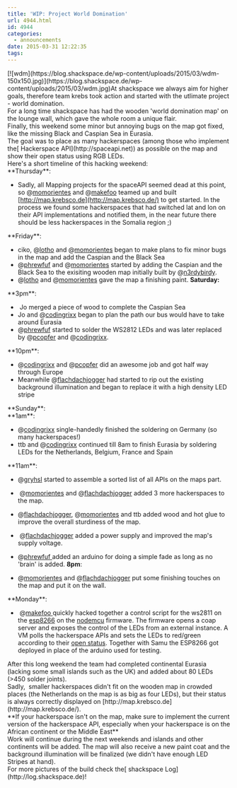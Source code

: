 ```yaml
---
title: 'WIP: Project World Domination'
url: 4944.html
id: 4944
categories:
  - announcements
date: 2015-03-31 12:22:35
tags:
---
```


<div id="magicdomid4339" class="ace-line"><span class="author-a-alz75z3z87zz86zh4z70zr7doz87zz79zz74z">[![wdm](https://blog.shackspace.de/wp-content/uploads/2015/03/wdm-150x150.jpg)](https://blog.shackspace.de/wp-content/uploads/2015/03/wdm.jpg)At shackspace we always aim for </span><span class="author-a-96z71z2qnz76zd3z70zbpz83zz77zaz87z">higher goals</span><span class="author-a-alz75z3z87zz86zh4z70zr7doz87zz79zz74z">,</span> <span class="author-a-alz75z3z87zz86zh4z70zr7doz87zz79zz74z">therefore team krebs took action and started with the utlimate </span><span class="author-a-96z71z2qnz76zd3z70zbpz83zz77zaz87z">project</span><span class="author-a-az76zz76zviz90zmz82z4z69zz65zz82zz78z67m"> -</span><span class="author-a-alz75z3z87zz86zh4z70zr7doz87zz79zz74z"> world domination.</span></div>
<div id="magicdomid4437" class="ace-line"><span class="author-a-alz75z3z87zz86zh4z70zr7doz87zz79zz74z">For a long time shackspace </span><span class="author-a-96z71z2qnz76zd3z70zbpz83zz77zaz87z">has had</span><span class="author-a-alz75z3z87zz86zh4z70zr7doz87zz79zz74z"> the wooden 'world domination map' on the lounge wall, which gave the whole room a unique fla</span><span class="author-a-96z71z2qnz76zd3z70zbpz83zz77zaz87z">ir</span><span class="author-a-alz75z3z87zz86zh4z70zr7doz87zz79zz74z">.</span></div>
<div id="magicdomid4445" class="ace-line"><span class="author-a-96z71z2qnz76zd3z70zbpz83zz77zaz87z">Finally, t</span><span class="author-a-az76zz76zviz90zmz82z4z69zz65zz82zz78z67m">his weekend some minor but annoying bugs on the map got fixed, like the</span><span class="author-a-96z71z2qnz76zd3z70zbpz83zz77zaz87z"> missing</span> <span class="author-a-96z71z2qnz76zd3z70zbpz83zz77zaz87z">B</span><span class="author-a-az76zz76zviz90zmz82z4z69zz65zz82zz78z67m">lack and </span><span class="author-a-96z71z2qnz76zd3z70zbpz83zz77zaz87z">C</span><span class="author-a-az76zz76zviz90zmz82z4z69zz65zz82zz78z67m">aspian </span><span class="author-a-96z71z2qnz76zd3z70zbpz83zz77zaz87z">S</span><span class="author-a-az76zz76zviz90zmz82z4z69zz65zz82zz78z67m">ea </span><span class="author-a-96z71z2qnz76zd3z70zbpz83zz77zaz87z">in</span><span class="author-a-az76zz76zviz90zmz82z4z69zz65zz82zz78z67m"> Eurasia.</span></div>
<div id="magicdomid4463" class="ace-line"><span class="author-a-alz75z3z87zz86zh4z70zr7doz87zz79zz74z">T</span><span class="author-a-az76zz76zviz90zmz82z4z69zz65zz82zz78z67m">he goal </span><span class="author-a-96z71z2qnz76zd3z70zbpz83zz77zaz87z">was</span><span class="author-a-az76zz76zviz90zmz82z4z69zz65zz82zz78z67m"> to place as many hackerspaces </span><span class="author-a-96z71z2qnz76zd3z70zbpz83zz77zaz87z">(among those who implement the[ Hackerspace API](http://spaceapi.net)) </span><span class="author-a-az76zz76zviz90zmz82z4z69zz65zz82zz78z67m">as possible on the map</span><span class="author-a-96z71z2qnz76zd3z70zbpz83zz77zaz87z"> and show their open status using RGB LEDs.</span></div>
<div id="magicdomid4210" class="ace-line"></div>
<div id="magicdomid1380" class="ace-line"><span class="author-a-alz75z3z87zz86zh4z70zr7doz87zz79zz74z">Here's a short timeline of this hacking weekend:</span></div>
<div id="magicdomid1391" class="ace-line"><span class="author-a-alz75z3z87zz86zh4z70zr7doz87zz79zz74z">**Thursday**:</span></div>

*   <span class="author-a-alz75z3z87zz86zh4z70zr7doz87zz79zz74z">Sadly</span><span class="author-a-96z71z2qnz76zd3z70zbpz83zz77zaz87z">,</span><span class="author-a-alz75z3z87zz86zh4z70zr7doz87zz79zz74z"> all Mapping projects for the spac</span><span class="author-a-96z71z2qnz76zd3z70zbpz83zz77zaz87z">e</span><span class="author-a-alz75z3z87zz86zh4z70zr7doz87zz79zz74z">API seemed dead at this point, so @[momorientes](http://twitter.com/momorientes) and @[makefoo](http://twitter.com/makefoo) teamed up and built </span><span class="author-a-alz75z3z87zz86zh4z70zr7doz87zz79zz74z url">[http://map.krebsco.de](http://map.krebsco.de/)</span><span class="author-a-alz75z3z87zz86zh4z70zr7doz87zz79zz74z"> to get started. </span><span class="author-a-alz75z3z87zz86zh4z70zr7doz87zz79zz74z">In the process we found some hackerspaces that had switched lat and lon on their API implementations and notified them, in the near future there should be less hackerspaces in the </span><span class="author-a-96z71z2qnz76zd3z70zbpz83zz77zaz87z">S</span><span class="author-a-alz75z3z87zz86zh4z70zr7doz87zz79zz74z">omalia region ;)</span>
<div id="magicdomid2457" class="ace-line"><span class="author-a-alz75z3z87zz86zh4z70zr7doz87zz79zz74z">**Friday**:</span></div>

*   <span class="author-a-alz75z3z87zz86zh4z70zr7doz87zz79zz74z">ciko, @[lotho](http://twitter.com/lotho) and @[momorientes](http://twitter.com/momorientes) began to make plans to fix minor bugs in the map and add the </span><span class="author-a-96z71z2qnz76zd3z70zbpz83zz77zaz87z">C</span><span class="author-a-alz75z3z87zz86zh4z70zr7doz87zz79zz74z">aspian and the </span><span class="author-a-96z71z2qnz76zd3z70zbpz83zz77zaz87z">B</span><span class="author-a-alz75z3z87zz86zh4z70zr7doz87zz79zz74z">lack </span><span class="author-a-96z71z2qnz76zd3z70zbpz83zz77zaz87z">S</span><span class="author-a-alz75z3z87zz86zh4z70zr7doz87zz79zz74z">ea</span>
*   <span class="author-a-alz75z3z87zz86zh4z70zr7doz87zz79zz74z">@[phrewfuf](http://twitter.com/phrewfuf) and @[momorientes](http://twitter.com/momorientes) started by adding the </span><span class="author-a-96z71z2qnz76zd3z70zbpz83zz77zaz87z">C</span><span class="author-a-alz75z3z87zz86zh4z70zr7doz87zz79zz74z">aspian and the </span><span class="author-a-96z71z2qnz76zd3z70zbpz83zz77zaz87z">B</span><span class="author-a-alz75z3z87zz86zh4z70zr7doz87zz79zz74z">lack </span><span class="author-a-96z71z2qnz76zd3z70zbpz83zz77zaz87z">S</span><span class="author-a-alz75z3z87zz86zh4z70zr7doz87zz79zz74z">ea to the exisiting wooden map initially built by @[n3rdybirdy](http://twitter.com/n3rdybirdy).</span>
*   <span class="author-a-alz75z3z87zz86zh4z70zr7doz87zz79zz74z">@[lotho](http://twitter.com/lotho) and @[momorientes](http://twitter.com/momorientes) gave the map a finishing </span><span class="author-a-96z71z2qnz76zd3z70zbpz83zz77zaz87z">paint.</span>
**<span class="author-a-alz75z3z87zz86zh4z70zr7doz87zz79zz74z">Saturday:</span>**
<div id="magicdomid1942" class="ace-line"><span class="author-a-alz75z3z87zz86zh4z70zr7doz87zz79zz74z">**3pm**:</span></div>

*   <span class="author-a-alz75z3z87zz86zh4z70zr7doz87zz79zz74z"> Jo merged a piece of wood to complete the </span><span class="author-a-96z71z2qnz76zd3z70zbpz83zz77zaz87z">C</span><span class="author-a-alz75z3z87zz86zh4z70zr7doz87zz79zz74z">aspian </span><span class="author-a-96z71z2qnz76zd3z70zbpz83zz77zaz87z">S</span><span class="author-a-alz75z3z87zz86zh4z70zr7doz87zz79zz74z">ea</span>
*   Jo and @[codingrixx](http://twitter.com/codingrixx) began to plan the path our bus would have to take around Eurasia
*   @[phrewfuf](http://twitter.com/phrewfuf) started to solder the WS2812 LEDs and was later replaced by @[pcopfer](http://twitter.com/pcopfer) and @[codingrixx](http://twitter.com/codingrixx).
<div id="magicdomid2160" class="ace-line"><span class="author-a-alz75z3z87zz86zh4z70zr7doz87zz79zz74z">**10pm**:</span></div>

*   <span class="author-a-alz75z3z87zz86zh4z70zr7doz87zz79zz74z">@[codingrixx](http://twitter.com/codingrixx) and @[pcopfer](http://twitter.com/pcopfer) did an awesome job and got half way through Europe</span>
*   <span class="author-a-96z71z2qnz76zd3z70zbpz83zz77zaz87z">M</span><span class="author-a-alz75z3z87zz86zh4z70zr7doz87zz79zz74z">eanwhile @[flachdachjogger](http://twitter.com/flachdachjogger) had started to rip out the existing background illumination and began to replace it with a high density LED stripe</span>
<div id="magicdomid2310" class="ace-line"><span class="author-a-alz75z3z87zz86zh4z70zr7doz87zz79zz74z">**Sunday**:</span></div>
<div id="magicdomid2318" class="ace-line"><span class="author-a-alz75z3z87zz86zh4z70zr7doz87zz79zz74z">**1am**:</span></div>

*   <span class="author-a-alz75z3z87zz86zh4z70zr7doz87zz79zz74z">@[codingrixx](http://twitter.com/codingrixx) s</span><span class="author-a-96z71z2qnz76zd3z70zbpz83zz77zaz87z">ingle-handedly</span><span class="author-a-alz75z3z87zz86zh4z70zr7doz87zz79zz74z"> finished the soldering on Germany</span> <span class="author-a-alz75z3z87zz86zh4z70zr7doz87zz79zz74z">(so many hackerspaces!)</span>
*   <span class="author-a-alz75z3z87zz86zh4z70zr7doz87zz79zz74z">ttb and @[codingrixx](http://twitter.com/codingrixx) continued till 8am to </span><span class="author-a-96z71z2qnz76zd3z70zbpz83zz77zaz87z">finish Eurasia by soldering</span> <span class="author-a-96z71z2qnz76zd3z70zbpz83zz77zaz87z">LEDs for </span><span class="author-a-alz75z3z87zz86zh4z70zr7doz87zz79zz74z">the Netherlands</span><span class="author-a-96z71z2qnz76zd3z70zbpz83zz77zaz87z">, Belgium, France and Spain</span>
<div id="magicdomid2720" class="ace-line"><span class="author-a-alz75z3z87zz86zh4z70zr7doz87zz79zz74z">**11am**:</span></div>

*   <span class="author-a-alz75z3z87zz86zh4z70zr7doz87zz79zz74z">@[gryhsl](http://twitter.com/gryhsl) started to assemble a sorted list of all APIs on the maps part</span><span class="author-a-96z71z2qnz76zd3z70zbpz83zz77zaz87z">.</span>
*   <span class="author-a-alz75z3z87zz86zh4z70zr7doz87zz79zz74z"> @[momorientes](http://twitter.com/momorientes) and @[flachdachjogger](http://twitter.com/flachdachjogger) added 3 more hackerspaces to the map</span><span class="author-a-96z71z2qnz76zd3z70zbpz83zz77zaz87z">.</span>
*   <span class="author-a-alz75z3z87zz86zh4z70zr7doz87zz79zz74z">@[flachdachjogger](http://twitter.com/flachdachjogger), @[momorientes](http://twitter.com/momorientes) and ttb added wood and hot glue to improve the overall sturdiness of the map</span><span class="author-a-96z71z2qnz76zd3z70zbpz83zz77zaz87z">.</span>
*   <span class="author-a-alz75z3z87zz86zh4z70zr7doz87zz79zz74z"> @[flachdachjogger](http://twitter.com/flachdachjogger) added a power</span> <span class="author-a-alz75z3z87zz86zh4z70zr7doz87zz79zz74z">supply and improved the map</span><span class="author-a-96z71z2qnz76zd3z70zbpz83zz77zaz87z">'</span><span class="author-a-alz75z3z87zz86zh4z70zr7doz87zz79zz74z">s supply voltage</span><span class="author-a-96z71z2qnz76zd3z70zbpz83zz77zaz87z">.</span>
*   <span class="author-a-alz75z3z87zz86zh4z70zr7doz87zz79zz74z">@[phrewfuf ](http://twitter.com/phrewfuf)</span><span class="author-a-az76zz76zviz90zmz82z4z69zz65zz82zz78z67m">added an arduino for doing a simple fade as long as no 'brain' is added.</span>
**8pm**:

*   <span class="author-a-alz75z3z87zz86zh4z70zr7doz87zz79zz74z">@[momorientes](http://twitter.com/momorientes) and @[flachdachjogger](http://twitter.com/flachdachjogger) put some finishing touches on the map and put it on the wal</span><span class="author-a-az76zz76zviz90zmz82z4z69zz65zz82zz78z67m">l</span><span class="author-a-96z71z2qnz76zd3z70zbpz83zz77zaz87z">.</span>
<div id="magicdomid3168" class="ace-line"><span class="author-a-alz75z3z87zz86zh4z70zr7doz87zz79zz74z">**Monday**:</span></div>

*   <span class="author-a-alz75z3z87zz86zh4z70zr7doz87zz79zz74z"> @[makefoo ](http://twitter.com/makefoo)</span><span class="author-a-az76zz76zviz90zmz82z4z69zz65zz82zz78z67m">quickly hacked together</span> <span class="author-a-az76zz76zviz90zmz82z4z69zz65zz82zz78z67m">a control script for the ws2811 on the [esp8266](http://https://github.com/shackspace/worlddomination/blob/master/esp/coap-led.lua) on the [nodemcu](https://github.com/nodemcu/nodemcu-firmware) firmware. The firmware opens a coap server and exposes the control of the LEDs from an external instance. A VM polls the hackerspace APIs and sets the LEDs to red/green according to their [open status](https://github.com/shackspace/worlddomination/tree/master/backend).</span> <span class="author-a-az76zz76zviz90zmz82z4z69zz65zz82zz78z67m">Together with Samu the ESP8266 got deployed in place of the arduino used for testing.</span>
<div id="magicdomid3363" class="ace-line"></div>
<div class="ace-line"></div>
<div id="magicdomid4696" class="ace-line"><span class="author-a-alz75z3z87zz86zh4z70zr7doz87zz79zz74z">After this long weekend the team had completed continental Eurasia</span> <span class="author-a-alz75z3z87zz86zh4z70zr7doz87zz79zz74z">(lacking some</span><span class="author-a-96z71z2qnz76zd3z70zbpz83zz77zaz87z"> small</span><span class="author-a-alz75z3z87zz86zh4z70zr7doz87zz79zz74z"> islands such as the UK) and added about 80 LEDs</span> <span class="author-a-alz75z3z87zz86zh4z70zr7doz87zz79zz74z">(&gt;450 solder joints).</span></div>
<div id="magicdomid4698" class="ace-line"><span class="author-a-alz75z3z87zz86zh4z70zr7doz87zz79zz74z">Sadly</span><span class="author-a-96z71z2qnz76zd3z70zbpz83zz77zaz87z">, </span><span class="author-a-alz75z3z87zz86zh4z70zr7doz87zz79zz74z"> smaller hackerspaces didn't fit on the wooden map in crowded places</span><span class="author-a-96z71z2qnz76zd3z70zbpz83zz77zaz87z"> (the Netherlands on the map is as big as four LEDs)</span><span class="author-a-alz75z3z87zz86zh4z70zr7doz87zz79zz74z">, but their status is always correctly displayed on </span><span class="author-a-alz75z3z87zz86zh4z70zr7doz87zz79zz74z url">[http://map.krebsco.de](http://map.krebsco.de/)</span><span class="author-a-alz75z3z87zz86zh4z70zr7doz87zz79zz74z">.</span></div>
<div id="magicdomid4607" class="ace-line">**<span class="author-a-alz75z3z87zz86zh4z70zr7doz87zz79zz74z">If your hackerspace isn't on the map</span><span class="author-a-96z71z2qnz76zd3z70zbpz83zz77zaz87z">,</span><span class="author-a-alz75z3z87zz86zh4z70zr7doz87zz79zz74z"> make sure to implement the </span><span class="author-a-96z71z2qnz76zd3z70zbpz83zz77zaz87z">current version of the </span><span class="author-a-alz75z3z87zz86zh4z70zr7doz87zz79zz74z">hackerspace API</span><span class="author-a-az76zz76zviz90zmz82z4z69zz65zz82zz78z67m">, especially when your hackerspace is on the </span><span class="author-a-96z71z2qnz76zd3z70zbpz83zz77zaz87z">A</span><span class="author-a-az76zz76zviz90zmz82z4z69zz65zz82zz78z67m">frican continent or the </span><span class="author-a-96z71z2qnz76zd3z70zbpz83zz77zaz87z">M</span><span class="author-a-az76zz76zviz90zmz82z4z69zz65zz82zz78z67m">iddle </span><span class="author-a-96z71z2qnz76zd3z70zbpz83zz77zaz87z">E</span><span class="author-a-az76zz76zviz90zmz82z4z69zz65zz82zz78z67m">ast</span>**</div>
<div id="magicdomid4633" class="ace-line"><span class="author-a-alz75z3z87zz86zh4z70zr7doz87zz79zz74z">Work will con</span><span class="author-a-az76zz76zviz90zmz82z4z69zz65zz82zz78z67m">ti</span><span class="author-a-alz75z3z87zz86zh4z70zr7doz87zz79zz74z">nue during the next weekends and islands and other continents will be added. The map will also receive a new paint </span><span class="author-a-96z71z2qnz76zd3z70zbpz83zz77zaz87z">coat </span><span class="author-a-alz75z3z87zz86zh4z70zr7doz87zz79zz74z">and the background illumination will be finalized</span> <span class="author-a-alz75z3z87zz86zh4z70zr7doz87zz79zz74z">(we didn't have enough LED Stripe</span><span class="author-a-96z71z2qnz76zd3z70zbpz83zz77zaz87z">s</span><span class="author-a-alz75z3z87zz86zh4z70zr7doz87zz79zz74z"> at hand)</span><span class="author-a-96z71z2qnz76zd3z70zbpz83zz77zaz87z">.</span></div>
<div id="magicdomid4635" class="ace-line"></div>
<div id="magicdomid4689" class="ace-line"><span class="author-a-alz75z3z87zz86zh4z70zr7doz87zz79zz74z">For more pictures of the build check the[ shackspace Log](http://log.shackspace.de)!</span></div>
<div id="magicdomid3327" class="ace-line"></div>
<div id="magicdomid835" class="ace-line"></div>
<div id="magicdomid477" class="ace-line"></div>
&nbsp;